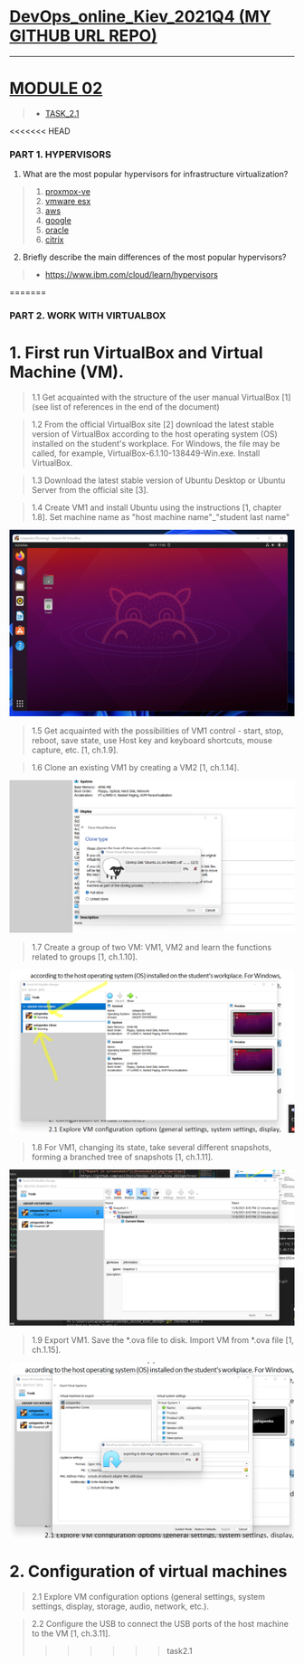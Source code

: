 
[DevOps_online_Kiev_2021Q4 (MY GITHUB URL REPO)](https://github.com/vasilkyiv/DevOps_online_Kiev_2021Q4.git)
=======================================

************************************************************************
[MODULE 02](https://github.com/vasilkyiv/DevOps_online_Kiev_2021Q4/tree/main/m2) 
===========================================================================
> - [TASK_2.1](https://github.com/vasilkyiv/DevOps_online_Kiev_2021Q4/tree/main/m2)

<<<<<<< HEAD
### PART 1. HYPERVISORS 
1. What are the most popular hypervisors for infrastructure virtualization?
> 1. [proxmox-ve](https://www.proxmox.com/en/proxmox-ve)
> 2. [vmware esx](https://docs.vmware.com/en/vCenter-Converter-Standalone/6.2/com.vmware.convsa.guide/GUID-668740BF-2161-4EF4-870B-B014FCA660BA.html)
> 3. [aws](https://aws.amazon.com/)
> 4. [google](https://cloud.google.com/compute)
> 5. [oracle](https://datastore.net.ua/servisy/it-infrastruktura-v-hmari/?gclid=CjwKCAiA1aiMBhAUEiwACw25MfxsM2fPbCaHp7GZHUdND6_v0Y4rXQCCBW8dq1ATuDsQ0CgqHrgpbRoCIhEQAvD_BwE)
> 6. [citrix](https://www.citrix.com/solutions/vdi-and-daas/what-is-vdi-virtual-desktop-infrastructure.html)

2. Briefly describe the main differences of the most popular hypervisors?
> - https://www.ibm.com/cloud/learn/hypervisors


 
=======
### PART 2. WORK WITH VIRTUALBOX ###

 # 1. First run VirtualBox and Virtual Machine (VM).
> 1.1 Get acquainted with the structure of the user manual VirtualBox [1] (see list of references in the end of the document)

> 1.2 From the official VirtualBox site [2] download the latest stable version of VirtualBox according to the host operating system (OS) installed on the student's workplace. For Windows, the file may be called, for example, VirtualBox-6.1.10-138449-Win.exe. Install VirtualBox.

> 1.3 Download the latest stable version of Ubuntu Desktop or Ubuntu Server from the official site [3].

> 1.4 Create VM1 and install Ubuntu using the instructions [1, chapter 1.8]. Set machine name as "host machine name"_"student last name"

[![*Report in screenshots*](shreenshot/1.png?raw=true)](https://github.com/vasilkyiv/DevOps_online_Kiev_2021Q4/tree/main/m2/task2.1/shreenshot/1.png)

> 1.5 Get acquainted with the possibilities of VM1 control - start, stop, reboot, save state, use Host key and keyboard shortcuts, mouse capture, etc. [1, ch.1.9].

> 1.6 Clone an existing VM1 by creating a VM2 [1, ch.1.14].

[![*Report in screenshots*](shreenshot/2.png?raw=true)](https://github.com/vasilkyiv/DevOps_online_Kiev_2021Q4/tree/main/m2/task2.1/shreenshot/2.png)

> 1.7 Create a group of two VM: VM1, VM2 and learn the functions related to groups [1, ch.1.10].

[![*Report in screenshots*](shreenshot/3.png?raw=true)](https://github.com/vasilkyiv/DevOps_online_Kiev_2021Q4/tree/main/m2/task2.1/shreenshot/3.png)

> 1.8 For VM1, changing its state, take several different snapshots, forming a branched tree of snapshots [1, ch.1.11].

[![*Report in screenshots*](shreenshot/5.png?raw=true)](https://github.com/vasilkyiv/DevOps_online_Kiev_2021Q4/tree/main/m2/task2.1/shreenshot/5.png)

> 1.9 Export VM1. Save the *.ova file to disk. Import VM from *.ova file [1, ch.1.15].

[![*Report in screenshots*](shreenshot/6.png?raw=true)](https://github.com/vasilkyiv/DevOps_online_Kiev_2021Q4/tree/main/m2/task2.1/shreenshot/6.png)

# 2. Configuration of virtual machines
> 2.1 Explore VM configuration options (general settings, system settings, display, storage, audio, network, etc.).

> 2.2 Configure the USB to connect the USB ports of the host machine to the VM [1, ch.3.11].
>>>>>>> task2.1
